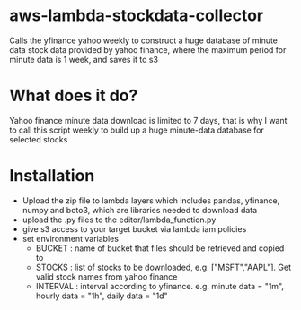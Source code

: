 # aws-lambda-stockdata-collector
Calls the yfinance yahoo weekly to construct a huge database of minute data stock data provided by yahoo finance, where the maximum period for minute data is 1 week, and saves it to s3

# What does it do?

Yahoo finance minute data download is limited to 7 days, that is why I want to call this script weekly to build up a huge minute-data database for selected stocks

# Installation

- Upload the zip file to lambda layers which includes pandas, yfinance, numpy and boto3, which are libraries needed to download data
- upload the .py files to the editor/lambda_function.py
- give s3 access to your target bucket via lambda iam policies
- set environment variables
  - BUCKET : name of bucket that files should be retrieved and copied to
  - STOCKS : list of stocks to be downloaded, e.g. ["MSFT","AAPL"]. Get valid stock names from yahoo finance
  - INTERVAL : interval according to yfinance. e.g. minute data = "1m", hourly data = "1h", daily data = "1d"
